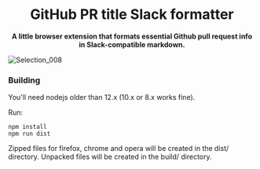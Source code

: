 <div align="center">
  <h1>
    GitHub PR title Slack formatter
  </h1>

  <p>
    <strong>A little browser extension that formats essential Github pull request info in Slack-compatible markdown.</strong>
  </p>
</div>

![Selection_008](https://user-images.githubusercontent.com/1995580/86501493-a4ac5b80-bd6f-11ea-9cb4-8bde185e6ebb.png)


### Building
You'll need nodejs older than 12.x (10.x or 8.x works fine).

Run:
```
npm install
npm run dist
```

Zipped files for firefox, chrome and opera will be created in the dist/ directory. Unpacked files will be created in the build/ directory.
